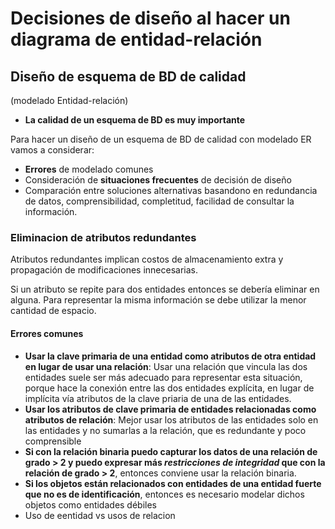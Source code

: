 # Decisiones de diseño al hacer un diagrama de entidad-relación

## Diseño de esquema de BD de calidad
(modelado Entidad-relación)
+ **La calidad de un esquema de BD es muy importante**

Para hacer un diseño de un esquema de BD de calidad con modelado ER vamos a considerar:
+ **Errores** de modelado comunes
+ Consideración de **situaciones frecuentes** de decisión de diseño
+ Comparación entre soluciones alternativas basandono en redundancia de datos, comprensibilidad, completitud, facilidad de consultar la información.

### Eliminacion de atributos redundantes
Atributos redundantes implican costos de almacenamiento extra y propagación de modificaciones innecesarias.

Si un atributo se repite para dos entidades entonces se debería eliminar en alguna. Para representar la misma información se debe utilizar la menor cantidad de espacio.

#### Errores comunes
+ **Usar la clave primaria de una entidad como atributos de otra entidad en lugar de usar una relación**: Usar una relación  que vincula las dos entidades suele ser más adecuado para representar esta situación, porque hace la conexión entre las dos entidades explícita, en lugar de implícita vía atributos de la clave priaria de una de las entidades.
+ **Usar los atributos de clave primaria de entidades relacionadas como atributos de relación**: Mejor usar los atributos de las entidades solo en las entidades y no sumarlas a la relación, que es redundante y poco comprensible
+ **Si con la relación binaria puedo capturar los datos de una relación de grado > 2 y puedo expresar más *restricciones de integridad* que con la relación de grado > 2**, entonces conviene usar la relación binaria.
+ **Si los objetos están relacionados con entidades de una entidad fuerte que no es de identificación**, entonces es necesario modelar dichos objetos como entidades débiles
+ Uso de eentidad vs usos de relacion <!--TO DO: Completar-->